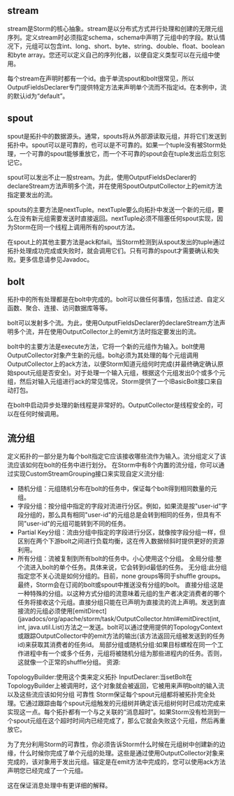 ## stream
stream是Storm的核心抽象。stream是以分布式方式并行处理和创建的无限元组序列。定义stream时必须指定schema，schema中声明了元组中的字段。默认情况下，元组可以包含int、long、short、byte、string、double、float、boolean和byte array。您还可以定义自己的序列化器，以便自定义类型可以在元组中使用。

每个stream在声明时都有一个id。由于单流spout和bolt很常见，所以OutputFieldsDeclarer专门提供特定方法来声明单个流而不指定id。在本例中，流的默认id为“default”。

## spout
spout是拓扑中的数据源头。通常，spouts将从外部源读取元组，并将它们发送到拓扑中。spout可以是可靠的，也可以是不可靠的。如果一个tuple没有被Storm处理，一个可靠的spout能够重放它，而一个不可靠的spout会在tuple发出后立刻忘记它。

spout可以发出不止一股stream。为此，使用OutputFieldsDeclarer的declareStream方法声明多个流，并在使用SpoutOutputCollector上的emit方法指定要发出的流。

spouts的主要方法是nextTuple。nextTuple要么向拓扑中发送一个新的元组，要么在没有新元组需要发送时直接返回。nextTuple必须不阻塞任何spout实现，因为Storm在同一个线程上调用所有的spout方法。

在spout上的其他主要方法是ack和fail。当Storm检测到从spout发出的tuple通过拓扑处理成功完成或失败时，就会调用它们。只有可靠的spout才需要确认和失败。更多信息请参见Javadoc。

## bolt
拓扑中的所有处理都是在bolt中完成的。bolt可以做任何事情，包括过滤、自定义函数、聚合、连接、访问数据库等等。

bolt可以发射多个流。为此，使用OutputFieldsDeclarer的declareStream方法声明多个流，并在使用OutputCollector上的emit方法时指定要发出的流。

bolt中的主要方法是execute方法，它将一个新的元组作为输入。bolt使用OutputCollector对象产生新的元组。bolt必须为其处理的每个元组调用OutputCollector上的ack方法，以便Storm知道元组何时完成(并最终确定确认原始spout元组是否安全)。对于处理一个输入元组，根据这个元组发出0个或多个元组，然后对输入元组进行ack的常见情况，Storm提供了一个IBasicBolt接口来自动打包。

在bolt中启动异步处理的新线程是非常好的。OutputCollector是线程安全的，可以在任何时候调用。
## 流分组
定义拓扑的一部分是为每个bolt指定它应该接收哪些流作为输入。流分组定义了该流应该如何在bolt的任务中进行划分。
在Storm中有8个内置的流分组，你可以通过实现CustomStreamGrouping接口来实现自定义流分组:
- 随机分组：元组随机分布在bolt的任务中，保证每个bolt得到相同数量的元组。
- 字段分组：按分组中指定的字段对流进行分区。例如，如果流是按"user-id"字段分组的，那么具有相同"user-id"的元组总是会转到相同的任务，但具有不同"user-id"的元组可能转到不同的任务。
- Partial Key分组：流由分组中指定的字段进行分区，就像按字段分组一样，但区别在两个下游bolt之间进行负载均衡，这在传入数据倾斜时提供更好的资源利用。
- 所有分组：流被复制到所有bolt的任务中。小心使用这个分组。
全局分组:整个流进入bolt的单个任务。具体来说，它会转到id最低的任务。
无分组:此分组指定您不关心流是如何分组的。目前，none groups等同于shuffle groups。最终，Storm会在订阅的bolt或spout中推送没有分组的bolt。
直接分组:这是一种特殊的分组。以这种方式分组的流意味着元组的生产者决定消费者的哪个任务将接收这个元组。直接分组只能在已声明为直接流的流上声明。发送到直接流的元组必须使用[emitDirect](javadocs/org/apache/storm/task/OutputCollector.html#emitDirect(int, int, java.util.List)方法之一发送。bolt可以通过使用提供的TopologyContext或跟踪OutputCollector中的emit方法的输出(该方法返回元组被发送到的任务id)来获取其消费者的任务id。
局部分组或随机分组:如果目标螺栓在同一个工作进程中有一个或多个任务，元组将被随机分组为那些进程内的任务。否则，这就像一个正常的shuffle分组。
资源:

TopologyBuilder:使用这个类来定义拓扑
InputDeclarer:当setBolt在TopologyBuilder上被调用时，这个对象就会被返回，它被用来声明bolt的输入流以及这些流应该如何分组
可靠性
Storm保证每个spout元组都将被拓扑完全处理。它通过跟踪由每个spout元组触发的元组树并确定该元组树何时已成功完成来实现这一点。每个拓扑都有一个与之关联的“消息超时”。如果Storm没有检测到一个spout元组在这个超时时间内已经完成了，那么它就会失败这个元组，然后再重放它。

为了充分利用Storm的可靠性，你必须告诉Storm什么时候在元组树中创建新的边缘，什么时候你完成了单个元组的处理。这些是通过使用OutputCollector对象来完成的，该对象用于发出元组。锚定是在emit方法中完成的，您可以使用ack方法声明您已经完成了一个元组。

这在保证消息处理中有更详细的解释。
